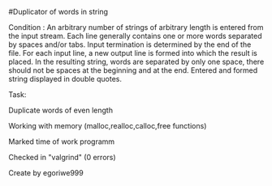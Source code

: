 #Duplicator of words in string

Condition :
An arbitrary number of strings of arbitrary length is entered from the input stream. Each line generally contains one or more words separated by spaces and/or tabs.
Input termination is determined by the end of the file. For each input line, a new output line is formed into which the result is placed. In the resulting string, words are separated by only one space, there should not be spaces at the beginning and at the end. Entered and formed string
displayed in double quotes.

Task: 

Duplicate words of even length

Working with memory (malloc,realloc,calloc,free functions)

Marked time of work programm

Checked in "valgrind" (0 errors)

Create by egoriwe999
